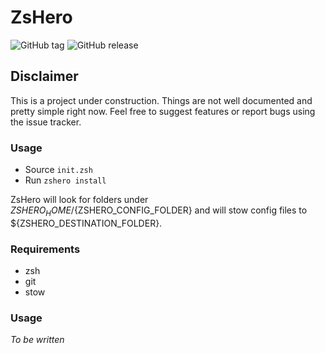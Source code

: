 # ZsHero

![GitHub tag](https://img.shields.io/github/tag/filipekiss/zshero.svg?style=flat-square)
![GitHub release](https://img.shields.io/github/release/filipekiss/zshero.svg?style=flat-square)

## Disclaimer

This is a project under construction. Things are not well documented and pretty
simple right now. Feel free to suggest features or report bugs using the issue
tracker.

### Usage

*   Source `init.zsh`
*   Run `zshero install`

ZsHero will look for folders under ${ZSHERO_HOME}/${ZSHERO_CONFIG_FOLDER} and
will stow config files to ${ZSHERO_DESTINATION_FOLDER}.

### Requirements

*   zsh
*   git
*   stow

### Usage

_To be written_
